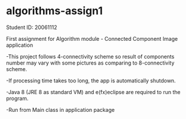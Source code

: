 # algorithms-assign1
Student ID: 20061112


First assignment for Algorithm module - Connected Component Image application

-This project follows 4-connectivity scheme so result of components number may vary  with some pictures as comparing to 8-connectivity scheme.

-If processing time takes too long, the app is automatically shutdown.

-Java 8 (JRE 8 as standard VM) and e(fx)eclipse are required to run the program.

-Run from Main class in application package
